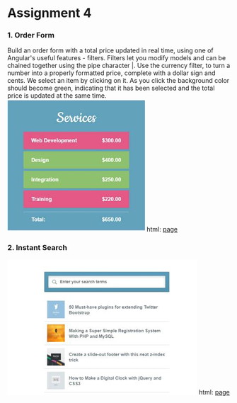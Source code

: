 # Assignment 4 
### 1. Order Form
Build an order form with a total price updated in real time, using one of Angular's useful features - filters. Filters let you modify models and can be chained together using the pipe character |. Use the currency filter, to turn a number into a properly formatted price, complete with a dollar sign and cents. We select an item by clicking on it. As you click the background color should become green, indicating that it has been selected and the total price is updated at the same time.
![picture](./q1.jpg)
html:
[page](./q1.html)

### 2. Instant Search
![picture](./q2.jpg)
html:
[page](./q2.html)